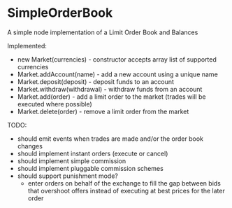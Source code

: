 SimpleOrderBook
===============

A simple node implementation of a Limit Order Book and Balances

Implemented:

* new Market(currencies) - constructor accepts array list of supported currencies
* Market.addAccount(name) - add a new account using a unique name
* Market.deposit(deposit) - deposit funds to an account
* Market.withdraw(withdrawal) - withdraw funds from an account
* Market.add(order) - add a limit order to the market (trades will be executed where possible)
* Market.delete(order) - remove a limit order from the market

TODO:

* should emit events when trades are made and/or the order book changes
* should implement instant orders (execute or cancel)
* should implement simple commission
* should implement pluggable commission schemes
* should support punishment mode?
  * enter orders on behalf of the exchange to fill the gap between bids that overshoot offers instead of executing at best prices for the later order
